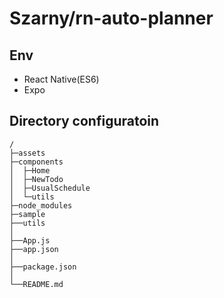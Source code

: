 # Szarny/rn-auto-planner

## Env
- React Native(ES6)
- Expo

## Directory configuratoin
```
/
├─assets
├─components
│  ├─Home
│  ├─NewTodo
│  ├─UsualSchedule
│  └─utils
├─node_modules
├─sample
├──utils
│
├──App.js
├──app.json
│
├──package.json
│
└──README.md


```
